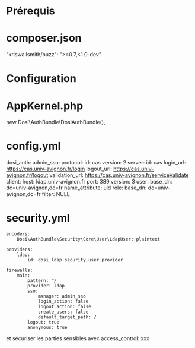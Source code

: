 Prérequis
==========================
# composer.json
"kriswallsmith/buzz": ">=0.7,<1.0-dev"

Configuration
==========================
# AppKernel.php
new Dosi\AuthBundle\DosiAuthBundle(),

# config.yml
dosi_auth:
    admin_sso:
        protocol:
            id: cas
            version: 2
        server:
            id: cas
            login_url: https://cas.univ-avignon.fr/login
            logout_url: https://cas.univ-avignon.fr/logout
            validation_url: https://cas.univ-avignon.fr/serviceValidate
    client:
        host: ldap.univ-avignon.fr
        port: 389
        version: 3
    user:
        base_dn: dc=univ-avignon,dc=fr
        name_attribute: uid
    role:
        base_dn: dc=univ-avignon,dc=fr
        filter: NULL        
            
# security.yml
    encoders:
        Dosi\AuthBundle\Security\Core\User\LdapUser: plaintext

    providers:
        ldap:
            id: dosi_ldap.security.user.provider

    firewalls:
        main:
            pattern: ^/
            provider: ldap
            sso:
                manager: admin_sso
                login_action: false
                logout_action: false
                create_users: false
                default_target_path: /
            logout: true
            anonymous: true
et sécuriser les parties sensibles avec
    access_control:
        xxx